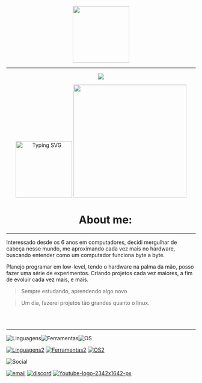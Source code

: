 <p align="center">
  <img src="https://github.com/user-attachments/assets/0dc97d3b-80cb-42ae-828c-413130061a97"
    align=justify
    height=150>
</p>

---

<p align="center">
  <img src="https://readme-typing-svg.demolab.com?font=Source+Code+Pro&weight=700&duration=2000&pause=1000&color=186BFD&width=435&lines=s%C3%B3+nos+computer;Viva+C+%26+Asm!;%C3%A0+procura+de+novas+experi%C3%AAncias"> 
</p>

<p align="center">
    <img height=150 src="https://readme-typing-svg.herokuapp.com?font=Fira+Code&size=10&letterSpacing=&duration=1000&pause=1&color=2725FF&multiline=true&width=450&height=200&lines=%5B++++0.000000%5D+Booting+Linux+Kernel+6.3.0-x64...;%5B++++0.000001%5D+Initializing+system...;%5B++++0.015384%5D+Loading+modules+%E2%96%92%E2%96%92%E2%96%92%E2%96%92%E2%96%92%E2%96%92%E2%96%92%E2%96%92%E2%96%92%E2%96%92%E2%96%92%E2%96%92%E2%96%92%E2%96%92%E2%96%92%E2%96%92%E2%96%92%E2%96%92%E2%96%92%E2%96%92%E2%96%92%E2%96%92%E2%96%92%E2%96%92%E2%96%92%E2%96%92%E2%96%92%E2%96%92%E2%96%92%E2%96%92%E2%96%92%E2%96%92%E2%96%92%E2%96%92%E2%96%92%E2%96%92+100%25;%5B++++0.025687%5D+Mounting+root+filesystem...+done.;%5B++++0.031245%5D+Starting+essential+services...;%5B++++0.035006%5D+%E2%94%9C%E2%94%80+Networking+initialized;%5B++++0.036092%5D+%E2%94%9C%E2%94%80+SSH+daemon+started+on+port+22;%5B++++0.037289%5D+%E2%94%94%E2%94%80+User+environment+loaded;%5B++++0.045681%5D+Welcome+to+Copland+Linux+;%5B++++0.046001%5D+Type+%60startx%60+to+launch+the+experience%2C+or+scroll+to+continue.;user%40readme-os%3A~%24+" alt="Typing SVG"/>
    <img height=300 src="https://github.com/user-attachments/assets/df2eb32b-d28e-4bc1-abf5-0c99cdbb437a"/>
</p>



<div id="user-content-toc" align="center">
  <ul>
  <summary><h1> About me: </h1></summary>
  </ul>
</div>

---

 Interessado desde os 6 anos em computadores, decidi mergulhar de cabeça nesse mundo, me aproximando cada vez mais no hardware, buscando entender como um computador funciona byte a byte.
 
 Planejo programar em low-level, tendo o hardware na palma da mão, posso fazer uma série de experimentos.
 Criando projetos cada vez maiores, a fim de evoluir cada vez mais, e mais.
<p>

> Sempre estudando, aprendendo algo novo

> Um dia, fazerei projetos tão grandes quanto o linux.
</p>

</br>
<br>

---

![Linguagens](https://img.shields.io/badge/L%20I%20N%20G%20U%20A%20G%20E%20N%20S-blue?style=for-the-badge)![Ferramentas](https://img.shields.io/badge/F%20E%20R%20R%20A%20M%20E%20N%20T%20A%20S-purple?style=for-the-badge)![OS](https://img.shields.io/badge/Sistema%20Operacional-black?style=for-the-badge)

[![Linguagens2](https://skillicons.dev/icons?i=c,py,mysql)](https://skillicons.dev) [![Ferramentas2](https://skillicons.dev/icons?i=git,vscode,github)](https://skillicons.dev)   [![OS2](https://skillicons.dev/icons?i=windows)](https://skillicons.dev) 

![Social](https://img.shields.io/badge/Social%20Space-grey?style=for-the-badge)


[![email](https://github.com/user-attachments/assets/cd4d64e4-4493-404b-ac6f-d3107fbd9766)](mailto:lowhack@tutamail.com) [![discord](https://github.com/user-attachments/assets/8faefdf7-f740-402b-82fc-b64e405f27e8)](https://discord.gg/Zbgab7jC4h) [![Youtube-logo-2342x1642-px](https://github.com/user-attachments/assets/8dd7a3fe-4a2b-44c3-bd9e-193ab2c4f9b9)](https://www.youtube.com/@lowwryzen)
